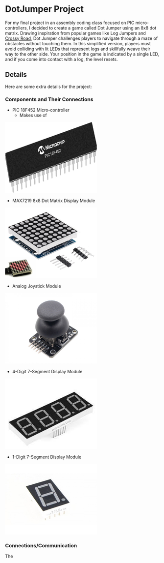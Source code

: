 # DotJumper Project

For my final project in an assembly coding class focused on PIC micro-controllers, I decided to create a game called Dot Jumper using an 8x8 dot matrix. Drawing inspiration from popular games like Log Jumpers and [Crossy Road](https://www.crossyroad.com/), Dot Jumper challenges players to navigate through a maze of obstacles without touching them. In this simplified version, players must avoid colliding with lit LEDs that represent logs and skillfully weave their way to the other side. Your position in the game is indicated by a single LED, and if you come into contact with a log, the level resets.


## Details
Here are some extra details for the project:
### Components and Their Connections
- PIC 18F452 Micro-controller
  - Makes use of 
<img src="images/PIC18F452-S2X-Regular.jpg" alt="PIC 18F452" width="300" height="230" title="PIC 18F452">

- MAX7219 8x8 Dot Matrix Display Module
<img src="images/8x8dotmatrix.jpg" alt="8x8 Dot Matrix" width="300" height="230" title="8x8 Dot Matrix">

- Analog Joystick Module
<img src="images/analogjoystick.JPG" alt="Analog Joystick Module" width="300" height="230" title="Analog Joystick Module">

- 4-Digit 7-Segment Display Module
<img src="images/4_7segment.jpg" alt="4-Digit 7-Segment Display" width="300" height="230" title="4-Digit 7-Segment Display">

- 1-Digit 7-Segment Display Module
<img src="images/1_7segment.jpg" alt="1-Digit 7-Segment Display" width="300" height="230" title="1-Digit 7-Segment Display">

### Connections/Communication
The 




